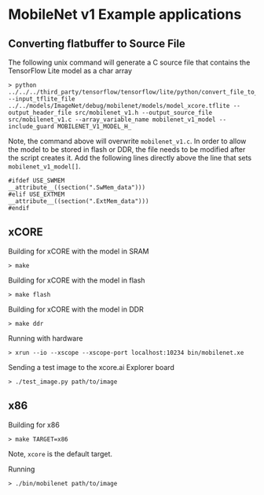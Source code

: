 # MobileNet v1 Example applications

## Converting flatbuffer to Source File

The following unix command will generate a C source file that contains the TensorFlow Lite model as a char array

    > python ../../../third_party/tensorflow/tensorflow/lite/python/convert_file_to_c_source.py --input_tflite_file ../../models/ImageNet/debug/mobilenet/models/model_xcore.tflite --output_header_file src/mobilenet_v1.h --output_source_file src/mobilenet_v1.c --array_variable_name mobilenet_v1_model --include_guard MOBILENET_V1_MODEL_H_

Note, the command above will overwrite `mobilenet_v1.c`.  In order to allow the model to be stored in flash or DDR, the file needs to be modified after the script creates it.  Add the following lines directly above the line that sets `mobilenet_v1_model[]`.

    #ifdef USE_SWMEM
    __attribute__((section(".SwMem_data")))
    #elif USE_EXTMEM
    __attribute__((section(".ExtMem_data")))
    #endif


## xCORE

Building for xCORE with the model in SRAM

    > make

Building for xCORE with the model in flash

    > make flash

Building for xCORE with the model in DDR

    > make ddr

Running with hardware

    > xrun --io --xscope --xscope-port localhost:10234 bin/mobilenet.xe

Sending a test image to the xcore.ai Explorer board

    > ./test_image.py path/to/image

## x86

Building for x86

    > make TARGET=x86

Note, `xcore` is the default target.

Running

    > ./bin/mobilenet path/to/image
